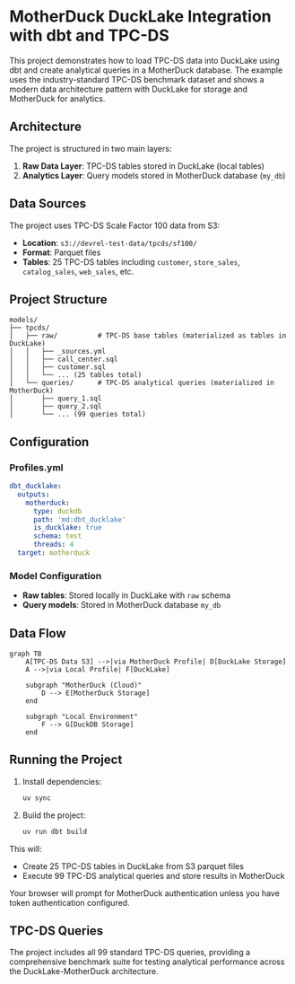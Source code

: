 # MotherDuck DuckLake Integration with dbt and TPC-DS

This project demonstrates how to load TPC-DS data into DuckLake using dbt and create analytical queries in a MotherDuck database. The example uses the industry-standard TPC-DS benchmark dataset and shows a modern data architecture pattern with DuckLake for storage and MotherDuck for analytics.

## Architecture

The project is structured in two main layers:

1. **Raw Data Layer**: TPC-DS tables stored in DuckLake (local tables)
2. **Analytics Layer**: Query models stored in MotherDuck database (`my_db`)

## Data Sources

The project uses TPC-DS Scale Factor 100 data from S3:
- **Location**: `s3://devrel-test-data/tpcds/sf100/`
- **Format**: Parquet files
- **Tables**: 25 TPC-DS tables including `customer`, `store_sales`, `catalog_sales`, `web_sales`, etc.

## Project Structure

```
models/
├── tpcds/
│   ├── raw/          # TPC-DS base tables (materialized as tables in DuckLake)
│   │   ├── _sources.yml
│   │   ├── call_center.sql
│   │   ├── customer.sql
│   │   └── ... (25 tables total)
│   └── queries/      # TPC-DS analytical queries (materialized in MotherDuck)
│       ├── query_1.sql
│       ├── query_2.sql
│       └── ... (99 queries total)
```

## Configuration

### Profiles.yml
```yaml
dbt_ducklake:
  outputs:
    motherduck:
      type: duckdb
      path: 'md:dbt_ducklake'
      is_ducklake: true
      schema: test
      threads: 4
  target: motherduck
```

### Model Configuration
- **Raw tables**: Stored locally in DuckLake with `raw` schema
- **Query models**: Stored in MotherDuck database `my_db`

## Data Flow

```mermaid
graph TB
    A[TPC-DS Data S3] -->|via MotherDuck Profile| D[DuckLake Storage]
    A -->|via Local Profile| F[DuckLake]
    
    subgraph "MotherDuck (Cloud)"
        D --> E[MotherDuck Storage]
    end
    
    subgraph "Local Environment"
        F --> G[DuckDB Storage]
    end
```

## Running the Project

1. Install dependencies:
   ```bash
   uv sync
   ```

2. Build the project:
   ```bash
   uv run dbt build
   ```

This will:
- Create 25 TPC-DS tables in DuckLake from S3 parquet files
- Execute 99 TPC-DS analytical queries and store results in MotherDuck

Your browser will prompt for MotherDuck authentication unless you have token authentication configured.

## TPC-DS Queries

The project includes all 99 standard TPC-DS queries, providing a comprehensive benchmark suite for testing analytical performance across the DuckLake-MotherDuck architecture.
